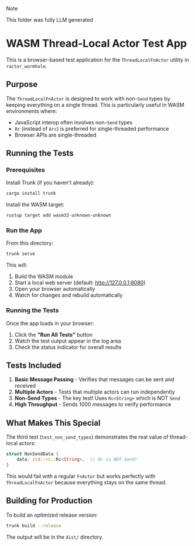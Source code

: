 > [!NOTE]  
> This folder was fully LLM generated


# WASM Thread-Local Actor Test App

This is a browser-based test application for the `ThreadLocalFnActor` utility in `ractor_wormhole`.

## Purpose

The `ThreadLocalFnActor` is designed to work with non-`Send` types by keeping everything on a single thread. This is particularly useful in WASM environments where:
- JavaScript interop often involves non-`Send` types
- `Rc` (instead of `Arc`) is preferred for single-threaded performance
- Browser APIs are single-threaded

## Running the Tests

### Prerequisites

Install Trunk (if you haven't already):
```bash
cargo install trunk
```

Install the WASM target:
```bash
rustup target add wasm32-unknown-unknown
```

### Run the App

From this directory:
```bash
trunk serve
```

This will:
1. Build the WASM module
2. Start a local web server (default: http://127.0.0.1:8080)
3. Open your browser automatically
4. Watch for changes and rebuild automatically

### Running the Tests

Once the app loads in your browser:
1. Click the **"Run All Tests"** button
2. Watch the test output appear in the log area
3. Check the status indicator for overall results

## Tests Included

1. **Basic Message Passing** - Verifies that messages can be sent and received
2. **Multiple Actors** - Tests that multiple actors can run independently
3. **Non-Send Types** - The key test! Uses `Rc<String>` which is NOT `Send`
4. **High Throughput** - Sends 1000 messages to verify performance

## What Makes This Special

The third test (`test_non_send_types`) demonstrates the real value of thread-local actors:

```rust
struct NonSendData {
    data: std::rc::Rc<String>,  // Rc is NOT Send!
}
```

This would fail with a regular `FnActor` but works perfectly with `ThreadLocalFnActor` because everything stays on the same thread.

## Building for Production

To build an optimized release version:
```bash
trunk build --release
```

The output will be in the `dist/` directory.
